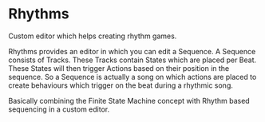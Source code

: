 # Rhythms
Custom editor which helps creating rhythm games. 


Rhythms provides an editor in which you can edit a Sequence.
A Sequence consists of Tracks. These Tracks contain States which are placed per Beat. These States will then trigger Actions based on their position in the sequence. 
So a Sequence is actually a song on which actions are placed to create behaviours which trigger on the beat during a rhythmic song. 

Basically combining the Finite State Machine concept with Rhythm based sequencing in a custom editor. 
